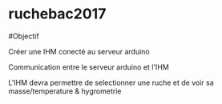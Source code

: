 # ruchebac2017

#Objectif

Créer une IHM conecté au serveur arduino </p>
Communication entre le serveur arduino et l'IHM </p>
L'IHM devra permettre de selectionner une ruche et de voir sa masse/temperature & hygrometrie
